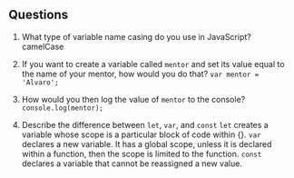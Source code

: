 ## Questions

1. What type of variable name casing do you use in JavaScript?
  camelCase

2. If you want to create a variable called `mentor` and set its value equal to the name of your mentor, how would you do that?
  `var mentor = 'Alvaro';`

3. How would you then log the value of `mentor` to the console?
  `console.log(mentor);`

4. Describe the difference between `let`, `var`, and `const`
  `let` creates a variable whose scope is a particular block of code within {}. `var` declares a new variable. It has a global scope, unless it is declared within a function, then the scope is limited to the function. `const` declares a variable that cannot be reassigned a new value.
